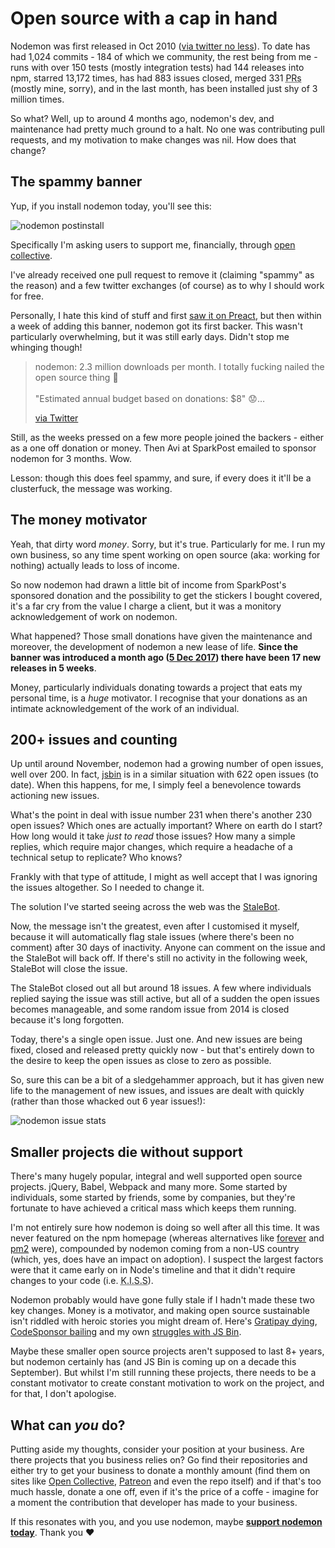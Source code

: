 # Open source with a cap in hand

Nodemon was first released in Oct 2010 ([via twitter no less](https://twitter.com/rem/statuses/26267574735)). To date has had 1,024 commits - 184 of which we community, the rest being from me - runs with over 150 tests (mostly integration tests) had 144 releases into npm, starred 13,172 times, has had 883 issues closed, merged 331 <abbr title="pull requests">PRs</abbr> (mostly mine, sorry), and in the last month, has been installed just shy of 3 million times.

So what? Well, up to around 4 months ago, nodemon's dev, and maintenance had pretty much ground to a halt. No one was contributing pull requests, and my motivation to make changes was nil. How does that change?

<!--more-->

## The spammy banner

Yup, if you install nodemon today, you'll see this:

![nodemon postinstall](/images/nodemon-postinstall.png)

Specifically I'm asking users to support me, financially, through [open collective](https://opencollective.com/nodemon/order/2597).

I've already received one pull request to remove it (claiming "spammy" as the reason) and a few twitter exchanges (of course) as to why I should work for free.

Personally, I hate this kind of stuff and first [saw it on Preact](https://github.com/developit/preact/blob/e6deb5efe2a3060bd8abaa716c9e6cf63610c065/package.json#L39), but then within a week of adding this banner, nodemon got its first backer. This wasn't particularly overwhelming, but it was still early days. Didn't stop me whinging though!

> nodemon: 2.3 million downloads per month. I totally fucking nailed the open source thing 💪<br><br>&quot;Estimated annual budget based on donations: $8&quot; 😟…
>
> [via Twitter](https://twitter.com/rem/status/941068325785886721)

Still, as the weeks pressed on a few more people joined the backers - either as a one off donation or money. Then Avi at SparkPost emailed to sponsor nodemon for 3 months. Wow.

Lesson: though this does feel spammy, and sure, if every does it it'll be a clusterfuck, the message was working.

## The money motivator

Yeah, that dirty word _money_. Sorry, but it's true. Particularly for me. I run my own business, so any time spent working on open source (aka: working for nothing) actually leads to loss of income.

So now nodemon had drawn a little bit of income from SparkPost's sponsored donation and the possibility to get the stickers I bought covered, it's a far cry from the value I charge a client, but it was a monitory acknowledgement of work on nodemon.

What happened? Those small donations have given the maintenance and moreover, the development of nodemon a new lease of life. **Since the banner was introduced a month ago ([5 Dec 2017](https://github.com/remy/nodemon/commit/6a4fb226028b43ff502cbf70dd586c47a6e3b6f7)) there have been 17 new releases in 5 weeks**.

Money, particularly individuals donating towards a project that eats my personal time, is a *huge* motivator. I recognise that your donations as an intimate acknowledgement of the work of an individual.

## 200+ issues and counting

Up until around November, nodemon had a growing number of open issues, well over 200. In fact, [jsbin](https://github.com/jsbin/jsbin/issues) is in a similar situation with 622 open issues (to date). When this happens, for me, I simply feel a benevolence towards actioning new issues.

What's the point in deal with issue number 231 when there's another 230 open issues? Which ones are actually important? Where on earth do I start? How long would it take _just to read_ those issues? How many a simple replies, which require major changes, which require a headache of a technical setup to replicate? Who knows?

Frankly with that type of attitude, I might as well accept that I was ignoring the issues altogether. So I needed to change it.

The solution I've started seeing across the web was the [StaleBot](https://github.com/apps/stale).

Now, the message isn't the greatest, even after I customised it myself, because it will automatically flag stale issues (where there's been no comment) after 30 days of inactivity. Anyone can comment on the issue and the StaleBot will back off. If there's still no activity in the following week, StaleBot will close the issue.

The StaleBot closed out all but around 18 issues. A few where individuals replied saying the issue was still active, but all of a sudden the open issues becomes manageable, and some random issue from 2014 is closed because it's long forgotten.

Today, there's a single open issue. Just one. And new issues are being fixed, closed and released pretty quickly now - but that's entirely down to the desire to keep the open issues as close to zero as possible.

So, sure this can be a bit of a sledgehammer approach, but it has given new life to the management of new issues, and issues are dealt with quickly (rather than those whacked out 6 year issues!):

![nodemon issue stats](/images/nodemon-issue-stats.png)

## Smaller projects die without support

There's many hugely popular, integral and well supported open source projects. jQuery, Babel, Webpack and many more. Some started by individuals, some started by friends, some by companies, but they're fortunate to have achieved a critical mass which keeps them running.

I'm not entirely sure how nodemon is doing so well after all this time. It was never featured on the npm homepage (whereas alternatives like [forever](https://www.npmjs.com/package/forever) and [pm2](https://www.npmjs.com/package/pm2) were), compounded by nodemon coming from a non-US country (which, yes, does have an impact on adoption). I suspect the largest factors were that it came early on in Node's timeline and that it didn't require changes to your code (i.e. <abbr title="keep it simple, sillypoops">K.I.S.S</abbr>).

Nodemon probably would have gone fully stale if I hadn't made these two key changes. Money is a motivator, and making open source sustainable isn't riddled with heroic stories you might dream of. Here's [Gratipay dying](https://gratipay.news/the-end-cbfba8f50981), [CodeSponsor bailing](https://hackernoon.com/why-funding-open-source-is-hard-652b7055569d) and my own [struggles with JS Bin](https://remysharp.com/2015/09/17/jsbin-toxic-part-4#part-4-the-cost).

Maybe these smaller open source projects aren't supposed to last 8+ years, but nodemon certainly has (and JS Bin is coming up on a decade this September). But whilst I'm still running these projects, there needs to be a constant motivator to create constant motivation to work on the project, and for that, I don't apologise.

## What can _you_ do?

Putting aside my thoughts, consider your position at your business. Are there projects that you business relies on? Go find their repositories and either try to get your business to donate a monthly amount (find them on sites like [Open Collective](https://opencollective.com/), [Patreon](https://www.patreon.com/) and even the repo itself) and if that's too much hassle, donate a one off, even if it's the price of a coffe - imagine for a moment the contribution that developer has made to your business.

If this resonates with you, and you use nodemon, maybe **[support nodemon today](https://opencollective.com/nodemon/order/2597)**. Thank you ❤️
